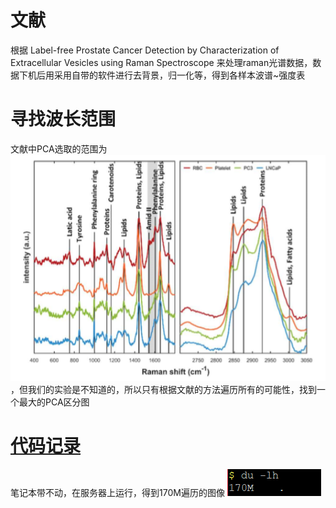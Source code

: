 # 文献 
根据 Label-free Prostate Cancer Detection by Characterization of Extracellular Vesicles using Raman Spectroscope 
来处理raman光谱数据，数据下机后用采用自带的软件进行去背景，归一化等，得到各样本波谱~强度表

# 寻找波长范围
文献中PCA选取的范围为 ![wave](https://github.com/xiao7462/Bioinformatics/blob/master/pic/wave.png) ，但我们的实验是不知道的，所以只有根据文献的方法遍历所有的可能性，找到一个最大的PCA区分图

# [代码记录](https://github.com/xiao7462/Bioinformatics/blob/master/raman_spectrum/pca2.py)
  笔记本带不动，在服务器上运行，得到170M遍历的图像  ![du-lh](https://github.com/xiao7462/Bioinformatics/blob/master/pic/du%20-lh.png)
